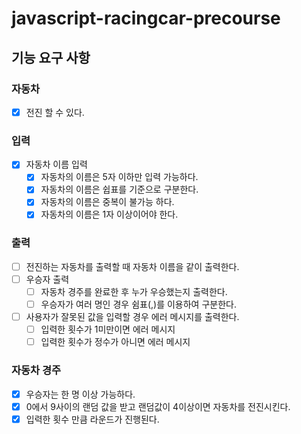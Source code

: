 # javascript-racingcar-precourse

## 기능 요구 사항

### 자동차

- [x] 전진 할 수 있다.

### 입력

- [x] 자동차 이름 입력
  - [x] 자동차의 이름은 5자 이하만 입력 가능하다.
  - [x] 자동차의 이름은 쉽표를 기준으로 구분한다.
  - [x] 자동차의 이름은 중복이 불가능 하다.
  - [x] 자동차의 이름은 1자 이상이어야 한다.

### 출력

- [ ] 전진하는 자동차를 출력할 때 자동차 이름을 같이 출력한다.
- [ ] 우승자 출력
  - [ ] 자동차 경주를 완료한 후 누가 우승했는지 출력한다.
  - [ ] 우승자가 여러 명인 경우 쉼표(,)를 이용하여 구분한다.
- [ ] 사용자가 잘못된 값을 입력할 경우 에러 메시지를 출력한다.
  - [ ] 입력한 횟수가 1미만이면 에러 메시지
  - [ ] 입력한 횟수가 정수가 아니면 에러 메시지

### 자동차 경주

- [x] 우승자는 한 명 이상 가능하다.
- [x] 0에서 9사이의 랜덤 값을 받고 랜덤값이 4이상이면 자동차를 전진시킨다.
- [x] 입력한 횟수 만큼 라운드가 진행된다.
